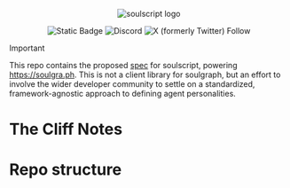 <div align="center">

![soulscript logo](https://github.com/soulgraph/soulscript-spec/blob/main/img/soulscript-light.png)


  
<img alt="Static Badge" src="https://img.shields.io/badge/docs-gitbook-blue?link=https%3A%2F%2Fsoulgraph.gitbook.io%2Fsoulgraph-docs"> ![Discord](https://img.shields.io/discord/1319570689350696970?logo=discord&logoColor=white) ![X (formerly Twitter) Follow](https://img.shields.io/twitter/follow/soulgra_ph)

</div>


> [!IMPORTANT]
> This repo contains the proposed [spec](https://en.wikipedia.org/wiki/Programming_language_specification) for soulscript, powering https://soulgra.ph. This is not a client library for soulgraph, but an effort to involve the wider developer community to settle on a standardized, framework-agnostic approach to defining agent personalities.

# The Cliff Notes

# Repo structure
